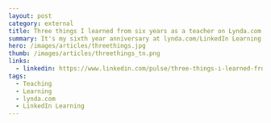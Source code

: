 ```yaml
---
layout: post
category: external
title: Three things I learned from six years as a teacher on Lynda.com
summary: It's my sixth year anniversary at lynda.com/LinkedIn Learning and milestones come with some reflection, so I wanted to share with you some of the things I've learned over the years. Although these are specific to my experience, I think you'll be able to relate to these and maybe share something you've learned from your own.
hero: /images/articles/threethings.jpg
thumb: /images/articles/threethings_tn.png
links:
  - linkedin: https://www.linkedin.com/pulse/three-things-i-learned-from-six-years-teacher-ray-villalobos
tags:
  - Teaching
  - Learning
  - lynda.com
  - LinkedIn Learning
---
```

